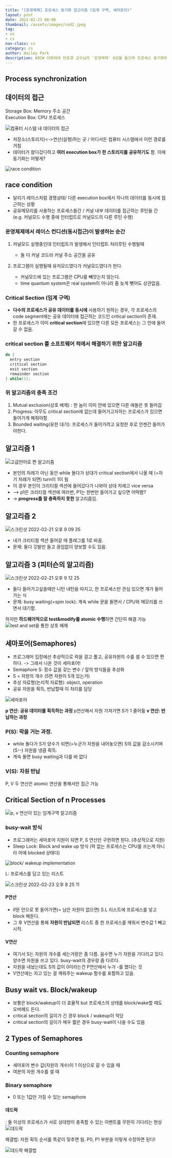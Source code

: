 ```yaml
---
title: "[운영체제] 프로세스 동기화 알고리즘 (임계 구역, 세마포어)"
layout: post
date: 2022-02-23 08:00
thumbnail: /assets/images/cod2.jpeg
tag:
- os
- cs
nav-class: cs
category: cs
author: Hailey Park
description: KOCW 이화여대 반효경 교수님의 '운영체제' 6강을 들으며 프로세스 동기화에 대해 배운다.
---
```


## Process synchronization

## 데이터의 접근

Storage Box: Memory 주소 공간  
Execution Box: CPU 프로세스

![컴퓨터 시스템 내 데이터의 접근](https://user-images.githubusercontent.com/50111853/154946794-c1e3a6c1-358d-4b1b-9432-3283ff4300d1.png)

- 저장소(스토리지)<->연산(실행)하는 곳 / 어디서든 컴퓨터 시스템에서 이런 경로를 거침
- 데이터가 왔다갔다하고 **여러 execution box가 한 스토리지를 공유하기도** 함. 이때 동기화는 어떻게? 

![race condition](https://user-images.githubusercontent.com/50111853/154947007-68147f7c-589d-48d1-a10e-e50a6e4aa0eb.png)

## race condition

- 달리기 레이스처럼 경쟁상태/ 다른 execution box에서 하나의 데이터를 동시에 접근하는 상황  
- 공유메모리를 사용하는 프로세스들간 / 커널 내부 데이터를 접근하는 루틴들 간 (e.g. 커널모드 수행 중에 인터럽트로 커널모드의 다른 루틴 수행)

### 운영체제에서 레이스 컨디션(동시접근)이 발생하는 순간

1. 커널모드 실행중인데 인터럽트가 발생해서 인터럽트 처리루틴 수행될때

   - 둘 다 커널 코드라 커널 주소 공간을 공유

2. 프로그램이 실행될때 유저모드였다가 커널모드였다가 한다.  

   - 커널모드에 있는 프로그램은 CPU를 빼앗는지 않는다.
   - time quantum system은 real system이 아니라 좀 늦게 뺏어도 상관없음.

### Critical Section (임계 구역)

- **다수의 프로세스가 공유 데이터를 동시에** 사용하기 원하는 경우, 각 프로세스의 code segment에는 공유 데이터에 접근하는 코드인 critical section이 존재.
- 한 프로세스가 이미 **critical section**에 있으면 다른 모든 프로세스는 그 안에 들어갈 수 없음.

### critical section 를 소프트웨어 적에서 해결하기 위한 알고리즘

```c
do {
  entry section
  critical section
  exit section
  remainder section
} while(1);
```

### 위 알고리즘의 충족 조건

1. Mutual exclusion(상호 배제) : 한 놈이 이미 안에 있으면 다른 애들은 못 들어감
2. Progress: 아무도 critical section에 없는데 들어가고자하는 프로세스가 있으면 들어가게 해줘야함
3. Bounded waiting(유한 대기): 프로세스가 들어가려고 요청한 후로 언젠간 들어가야한다.

## 알고리즘 1

![고급언어로 짠 알고리즘](https://user-images.githubusercontent.com/50111853/154952318-6d2ac8c4-9604-4719-8b5d-797cd5dda2d0.png)

- 본인의 차례가 아닌 동안 while 돌다가 상대가 critical section에서 나올 때 (=자기 차례가 되면) turn이 1이 됨
- 이 경우 본인이 크리티컬 섹션에 들어갔다가 나와야 상대 차례고 vice versa
- --> p1은 크리티컬 섹션에 여러번, P1는 한번만 들어가고 싶으면 어떡함?
- -> **progress를 잘 충족하지 못한** 알고리즘임.

## 알고리즘 2

![스크린샷 2022-02-21 오후 9 09 35](https://user-images.githubusercontent.com/50111853/154952631-2ead4d13-0160-45bb-955d-6ac696055f77.png)

- 내가 크리티컬 섹션 들어갈 때 플래그를 1로 바꿈.
- 문제: 둘다 깃발만 들고 끊임없이 양보할 수도 있음.

## 알고리즘 3 (피터슨의 알고리즘)

![스크린샷 2022-02-21 오후 9 12 25](https://user-images.githubusercontent.com/50111853/154953064-5932358f-95d3-4cf6-ac52-ac2fce97a769.png)

- 둘다 들어가고싶을때만 니턴 내턴을 따지고, 한 프로세스만 관심 있으면 걔가 들어가는 식
- 문제: busy waiting(=spin lock): 계속 while 문을 돌면서 / CPU와 메모리를 쓰면서 대기함.

하지만 **하드웨어적으로 test&modify를 atomic 수행**하면 간단히 해결 가능
![test and set을 통한 상호 배제](https://user-images.githubusercontent.com/50111853/154954226-8547f53d-fed3-4188-b0f9-67b62b463468.png)

## 세마포어(Semaphores)

- 프로그래머 입장에선 추상적으로 락을 걸고 풀고, 공유자원의 수를 셀 수 있으면 편하다. -> 그래서 나온 것이 세마포어!
- Semaphore S: 정수 값을 갖는 변수 / 앞의 방식들을 추상화
- S = 자원의 개수 (5면 자원이 5개 있는거)
- 추상 자료형(논리적 자료형): object, operation
- 공유 자원을 획득, 반납할때 이 처리를 담당

![세마포어](https://user-images.githubusercontent.com/50111853/154954534-b1138b44-d7c4-4e23-bcce-d4198e4c0d84.png)

**p 연산: 공유 데이터를 획득하는 과정** p연산해서 자원 가져가면 S가 1 줄어듦
**v 연산: 반납하는 과정**

### P(S): 락을 거는 과정.

- while 돌다가 S가 양수가 되면(=누군가 자원을 내어놓으면) S의 값을 감소시키며(S--) 자원을 냉큼 획득.
- 계속 돌면 busy waiting과 다를 바 없다

### V(S): 자원 반납

P, V 두 연산은 atomic 연산을 통해서만 접근 가능

## Critical Section of n Processes

![p, v 연산이 있는 임계구역 알고리즘](https://user-images.githubusercontent.com/50111853/155309323-a8a0dee5-7ae2-437c-839c-d4deaa05625c.png)

### busy-wait 방식

- 프로그래머는 세마포어 지원이 되면 P, S 연산만 구현하면 된다. (추상적으로 지원)
- Sleep Lock: Block and wake up 방식 (락 없는 프로세스는 CPU를 쓰는게 아니라 아예 blocked 상태다)

![block/ wakeup implementation](https://user-images.githubusercontent.com/50111853/155310277-c83b8c1e-1f51-4a75-b95c-8f8de3ebc806.png)

L: 프로세스를 담고 있는 리스트

![스크린샷 2022-02-23 오후 8 25 11](https://user-images.githubusercontent.com/50111853/155310450-0925d238-74dd-40ce-ab1d-e30d50911e27.png)

#### P연산

- if문 안으로 못 들어가면(= 남은 자원이 없으면) S.L 리스트에 프로세스를 넣고 block 해둔다.
- 그 후 V연산을 통해 **자원이 반납되면** 리스트 중 한 프로세스를 깨워서 변수값 1 빼고 시작.

#### V연산

- 여기서 S는 자원의 개수를 세는거랑은 좀 다름. 음수면 누가 자원을 기다리고 있다. 양수면 자원을 쓰고 있다. busy-wait의 경우랑 좀 다르다.
- 자원을 내놨는데도 S의 값이 0이라는건 P연산에서 누가 -를 했다는 것
- V연산에는 자고 있는 걸 깨워주는 wakeup 함수를 포함하고 있음.

## Busy wait vs. Block/wakeup

- 보통은 block/wakeup이 더 효율적 but 프로세스의 상태를 block/wake할 때도 오버헤드 든다.
- critical section의 길이가 긴 경우 block / wakeup이 적당
- critical section의 길이가 매우 짧은 경우 busy-wait이 나을 수도 있음

## 2 Types of Semaphores

### Counting semaphore

- 세마포어 변수 값(자원의 개수)이 1 이상으로 갈 수 있을 때
- 여분의 자원 개수를 셀 때

### Binary semaphore

- 0 또는 1값만 가질 수 있는 semaphore

#### 데드락

: 둘 이상의 프로세스가 서로 상대방이 충족할 수 있는 이벤트를 무한히 기다리는 현상
![데드락](https://user-images.githubusercontent.com/50111853/155311534-bf48d4b9-dab6-4039-8db0-d9048fe4a556.png)

해결법: 자원 획득 순서를 똑같이 맞추면 됨. P0, P1 부분을 이렇게 수정하면 된다!

![데드락 해결법](https://user-images.githubusercontent.com/50111853/155312017-70fa1eff-98fe-46a2-b2d9-9f7e6e7d6127.png)